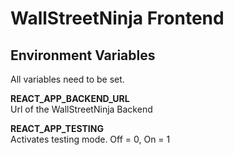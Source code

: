 # WallStreetNinja Frontend

## Environment Variables

All variables need to be set.

**REACT_APP_BACKEND_URL**  
Url of the WallStreetNinja Backend

**REACT_APP_TESTING**  
Activates testing mode. Off = 0, On = 1
